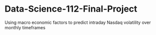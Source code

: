 # Data-Science-112-Final-Project
Using macro economic factors to predict intraday Nasdaq volatility over monthly timeframes
